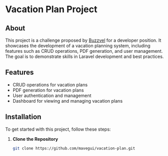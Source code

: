 # Vacation Plan Project

## About

This project is a challenge proposed by [Buzzvel](https://buzzvel.com/) for a developer position. It showcases the development of a vacation planning system, including features such as CRUD operations, PDF generation, and user management. The goal is to demonstrate skills in Laravel development and best practices.

## Features

- CRUD operations for vacation plans
- PDF generation for vacation plans
- User authentication and management
- Dashboard for viewing and managing vacation plans

## Installation

To get started with this project, follow these steps:

1. **Clone the Repository**

   ```bash
   git clone https://github.com/mavegui/vacation-plan.git
